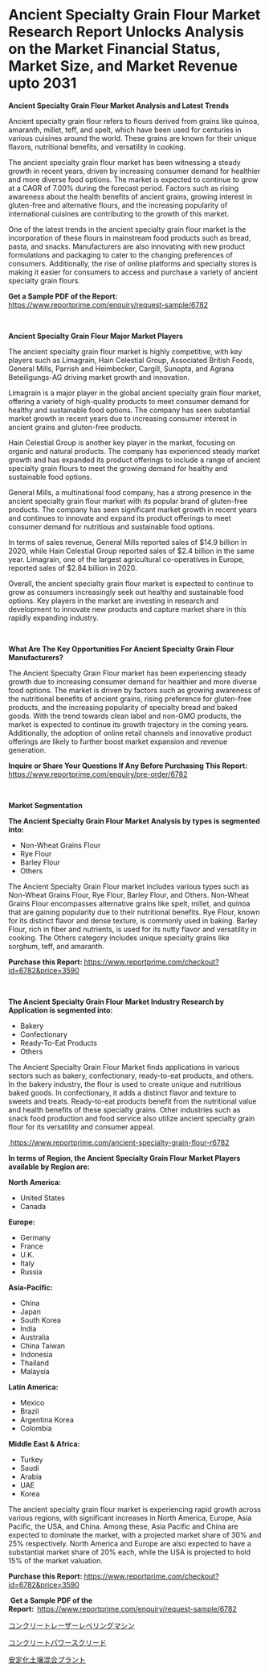 <p><h1>Ancient Specialty Grain Flour Market Research Report Unlocks Analysis on the Market Financial Status, Market Size, and Market Revenue upto 2031</h1></p><p><strong>Ancient Specialty Grain Flour Market Analysis and Latest Trends</strong></p>
<p><p>Ancient specialty grain flour refers to flours derived from grains like quinoa, amaranth, millet, teff, and spelt, which have been used for centuries in various cuisines around the world. These grains are known for their unique flavors, nutritional benefits, and versatility in cooking.</p><p>The ancient specialty grain flour market has been witnessing a steady growth in recent years, driven by increasing consumer demand for healthier and more diverse food options. The market is expected to continue to grow at a CAGR of 7.00% during the forecast period. Factors such as rising awareness about the health benefits of ancient grains, growing interest in gluten-free and alternative flours, and the increasing popularity of international cuisines are contributing to the growth of this market.</p><p>One of the latest trends in the ancient specialty grain flour market is the incorporation of these flours in mainstream food products such as bread, pasta, and snacks. Manufacturers are also innovating with new product formulations and packaging to cater to the changing preferences of consumers. Additionally, the rise of online platforms and specialty stores is making it easier for consumers to access and purchase a variety of ancient specialty grain flours.</p></p>
<p><strong>Get a Sample PDF of the Report:&nbsp;</strong> <a href="https://www.reportprime.com/enquiry/request-sample/6782">https://www.reportprime.com/enquiry/request-sample/6782</a></p>
<p>&nbsp;</p>
<p><strong>Ancient Specialty Grain Flour Major Market Players</strong></p>
<p><p>The ancient specialty grain flour market is highly competitive, with key players such as Limagrain, Hain Celestial Group, Associated British Foods, General Mills, Parrish and Heimbecker, Cargill, Sunopta, and Agrana Beteiligungs-AG driving market growth and innovation.</p><p>Limagrain is a major player in the global ancient specialty grain flour market, offering a variety of high-quality products to meet consumer demand for healthy and sustainable food options. The company has seen substantial market growth in recent years due to increasing consumer interest in ancient grains and gluten-free products.</p><p>Hain Celestial Group is another key player in the market, focusing on organic and natural products. The company has experienced steady market growth and has expanded its product offerings to include a range of ancient specialty grain flours to meet the growing demand for healthy and sustainable food options.</p><p>General Mills, a multinational food company, has a strong presence in the ancient specialty grain flour market with its popular brand of gluten-free products. The company has seen significant market growth in recent years and continues to innovate and expand its product offerings to meet consumer demand for nutritious and sustainable food options.</p><p>In terms of sales revenue, General Mills reported sales of $14.9 billion in 2020, while Hain Celestial Group reported sales of $2.4 billion in the same year. Limagrain, one of the largest agricultural co-operatives in Europe, reported sales of $2.84 billion in 2020.</p><p>Overall, the ancient specialty grain flour market is expected to continue to grow as consumers increasingly seek out healthy and sustainable food options. Key players in the market are investing in research and development to innovate new products and capture market share in this rapidly expanding industry.</p></p>
<p>&nbsp;</p>
<p><strong>What Are The Key Opportunities For Ancient Specialty Grain Flour Manufacturers?</strong></p>
<p><p>The Ancient Specialty Grain Flour market has been experiencing steady growth due to increasing consumer demand for healthier and more diverse food options. The market is driven by factors such as growing awareness of the nutritional benefits of ancient grains, rising preference for gluten-free products, and the increasing popularity of specialty bread and baked goods. With the trend towards clean label and non-GMO products, the market is expected to continue its growth trajectory in the coming years. Additionally, the adoption of online retail channels and innovative product offerings are likely to further boost market expansion and revenue generation.</p></p>
<p><strong>Inquire or Share Your Questions If Any Before Purchasing This Report:</strong> <a href="https://www.reportprime.com/enquiry/pre-order/6782">https://www.reportprime.com/enquiry/pre-order/6782</a></p>
<p>&nbsp;</p>
<p><strong>Market Segmentation</strong></p>
<p><strong>The Ancient Specialty Grain Flour Market Analysis by types is segmented into:</strong></p>
<p><ul><li>Non-Wheat Grains Flour</li><li>Rye Flour</li><li>Barley Flour</li><li>Others</li></ul></p>
<p><p>The Ancient Specialty Grain Flour market includes various types such as Non-Wheat Grains Flour, Rye Flour, Barley Flour, and Others. Non-Wheat Grains Flour encompasses alternative grains like spelt, millet, and quinoa that are gaining popularity due to their nutritional benefits. Rye Flour, known for its distinct flavor and dense texture, is commonly used in baking. Barley Flour, rich in fiber and nutrients, is used for its nutty flavor and versatility in cooking. The Others category includes unique specialty grains like sorghum, teff, and amaranth.</p></p>
<p><strong>Purchase this Report:&nbsp;</strong><a href="https://www.reportprime.com/checkout?id=6782&price=3590">https://www.reportprime.com/checkout?id=6782&price=3590</a></p>
<p>&nbsp;</p>
<p><strong>The Ancient Specialty Grain Flour Market Industry Research by Application is segmented into:</strong></p>
<p><ul><li>Bakery</li><li>Confectionary</li><li>Ready-To-Eat Products</li><li>Others</li></ul></p>
<p><p>The Ancient Specialty Grain Flour Market finds applications in various sectors such as bakery, confectionary, ready-to-eat products, and others. In the bakery industry, the flour is used to create unique and nutritious baked goods. In confectionary, it adds a distinct flavor and texture to sweets and treats. Ready-to-eat products benefit from the nutritional value and health benefits of these specialty grains. Other industries such as snack food production and food service also utilize ancient specialty grain flour for its versatility and consumer appeal.</p></p>
<p><a href="https://www.reportprime.com/ancient-specialty-grain-flour-r6782">&nbsp;https://www.reportprime.com/ancient-specialty-grain-flour-r6782</a></p>
<p><strong>In terms of Region, the Ancient Specialty Grain Flour Market Players available by Region are:</strong></p>
<p>
    <p> <strong> North America: </strong>
        <ul>
            <li>United States</li>
            <li>Canada</li>
        </ul>
        </p> 
    <p> <strong> Europe: </strong>
        <ul>
            <li>Germany</li>
            <li>France</li>
            <li>U.K.</li>
            <li>Italy</li>
            <li>Russia</li>
        </ul>
        </p> 
    <p> <strong> Asia-Pacific: </strong>
        <ul>
            <li>China</li>
            <li>Japan</li>
            <li>South Korea</li>
            <li>India</li>
            <li>Australia</li>
            <li>China Taiwan</li>
            <li>Indonesia</li>
            <li>Thailand</li>
            <li>Malaysia</li>
        </ul>
        </p> 
    <p> <strong> Latin America: </strong>
        <ul>
            <li>Mexico</li>
            <li>Brazil</li>
            <li>Argentina Korea</li>
            <li>Colombia</li>
        </ul>
        </p> 
    <p> <strong> Middle East & Africa: </strong>
        <ul>
            <li>Turkey</li>
            <li>Saudi</li>
            <li>Arabia</li>
            <li>UAE</li>
            <li>Korea</li>
        </ul>
    </p>
    </p>
<p><p>The ancient specialty grain flour market is experiencing rapid growth across various regions, with significant increases in North America, Europe, Asia Pacific, the USA, and China. Among these, Asia Pacific and China are expected to dominate the market, with a projected market share of 30% and 25% respectively. North America and Europe are also expected to have a substantial market share of 20% each, while the USA is projected to hold 15% of the market valuation.</p></p>
<p><strong>Purchase this Report: </strong><a href="https://www.reportprime.com/checkout?id=6782&price=3590">https://www.reportprime.com/checkout?id=6782&price=3590</a></p>
<p>&nbsp;<strong>Get a Sample PDF of the Report:&nbsp;&nbsp;</strong><a href="https://www.reportprime.com/enquiry/request-sample/6782">https://www.reportprime.com/enquiry/request-sample/6782</a></p>
<p><strong></strong></p>
<p><p><a href="https://github.com/reliezer65/Market-Research-Report-List-1/blob/main/646123475581.md">コンクリートレーザーレベリングマシン</a></p><p><a href="https://github.com/tanyaali3/Market-Research-Report-List-1/blob/main/306801175582.md">コンクリートパワースクリード</a></p><p><a href="https://github.com/RodHoppe07/Market-Research-Report-List-1/blob/main/415154575580.md">安定化土壌混合プラント</a></p></p>